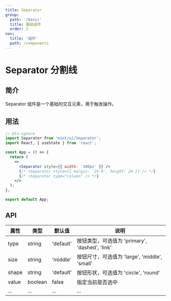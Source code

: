 ```yaml
---
title: Separator
group:
  path: '/basic'
  title: 基础组件
  order: 1
nav:
  title: '组件'
  path: /components
---
```


# Separator 分割线

## 简介

Separator 组件是一个基础的交互元素，用于触发操作。

## 用法

```jsx
// @ts-ignore
import Separator from 'miot/ui/Separator';
import React, { useState } from 'react';

const App = () => {
  return (
    <>
      <Separator style={{ width: '100px' }} />
      {/* <Separator style={{ margin: '24 0', height: 20 }} /> */}
      {/* <Separator type="column" /> */}
    </>
  );
};

export default App;
```

## API

| 属性  | 类型    | 默认值    | 说明                                           |
| ----- | ------- | --------- | ---------------------------------------------- |
| type  | string  | 'default' | 按钮类型，可选值为 'primary', 'dashed', 'link' |
| size  | string  | 'middle'  | 按钮尺寸，可选值为 'large', 'middle', 'small'  |
| shape | string  | 'default' | 按钮形状，可选值为 'circle', 'round'           |
| value | boolean | false     | 指定当前是否选中                               |
| ...   | ...     | ...       | ...                                            |
